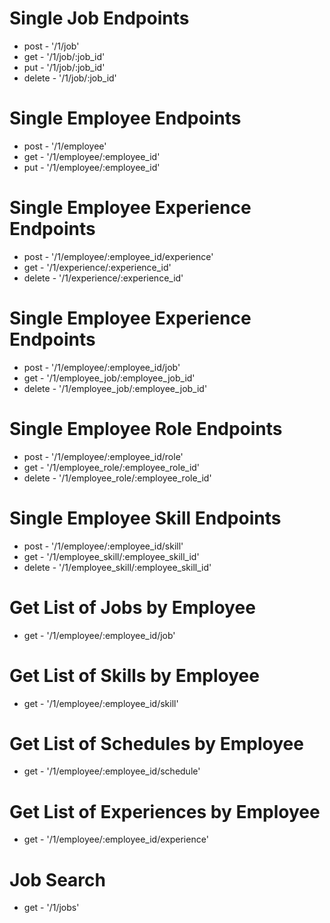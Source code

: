# Single Job Endpoints #
* post - '/1/job'
* get - '/1/job/:job_id'
* put - '/1/job/:job_id'
* delete - '/1/job/:job_id'

# Single Employee Endpoints #
* post - '/1/employee'
* get - '/1/employee/:employee_id'
* put - '/1/employee/:employee_id'

# Single Employee Experience Endpoints #
* post - '/1/employee/:employee_id/experience'
* get - '/1/experience/:experience_id'
* delete - '/1/experience/:experience_id'

# Single Employee Experience Endpoints #
* post - '/1/employee/:employee_id/job'
* get - '/1/employee_job/:employee_job_id'
* delete - '/1/employee_job/:employee_job_id'

# Single Employee Role Endpoints #
* post - '/1/employee/:employee_id/role'
* get - '/1/employee_role/:employee_role_id'
* delete - '/1/employee_role/:employee_role_id'

# Single Employee Skill Endpoints #
* post - '/1/employee/:employee_id/skill'
* get - '/1/employee_skill/:employee_skill_id'
* delete - '/1/employee_skill/:employee_skill_id'

# Get List of Jobs by Employee #
* get - '/1/employee/:employee_id/job'

# Get List of Skills by Employee #
* get - '/1/employee/:employee_id/skill'

# Get List of Schedules by Employee #
* get - '/1/employee/:employee_id/schedule'

# Get List of Experiences by Employee #
* get - '/1/employee/:employee_id/experience'

# Job Search #
* get - '/1/jobs'